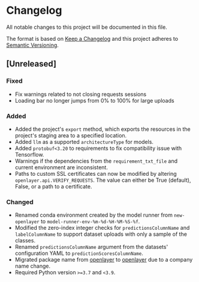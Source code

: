 # Changelog

All notable changes to this project will be documented in this file.

The format is based on [Keep a Changelog](http://keepachangelog.com/en/1.0.0/)
and this project adheres to [Semantic Versioning](http://semver.org/spec/v2.0.0.html).

## [Unreleased]

### Fixed

* Fix warnings related to not closing requests sessions
* Loading bar no longer jumps from 0% to 100% for large uploads

### Added

* Added the project's `export` method, which exports the resources in the project's staging area to a specified location.
* Added `llm` as a supported `architectureType` for models.
* Added `protobuf<3.20` to requirements to fix compatibility issue with Tensorflow.
* Warnings if the dependencies from the `requirement_txt_file` and current environment are inconsistent.
* Paths to custom SSL certificates can now be modified by altering `openlayer.api.VERIFY_REQUESTS`. The value can either be True (default), False, or a path to a certificate.

### Changed

* Renamed conda environment created by the model runner from `new-openlayer` to `model-runner-env-%m-%d-%H-%M-%S-%f`. 
* Modified the zero-index integer checks for `predictionsColumnName` and `labelColumnName` to support dataset uploads with only a sample of the classes.
* Renamed `predictionsColumnName` argument from the datasets' configuration YAML to `predictionScoresColumnName`. 
* Migrated package name from [openlayer](https://pypi.org/project/openlayer/) to [openlayer](https://pypi.org/project/openlayer/) due to a company name change.
* Required Python version `>=3.7` and `<3.9`.
